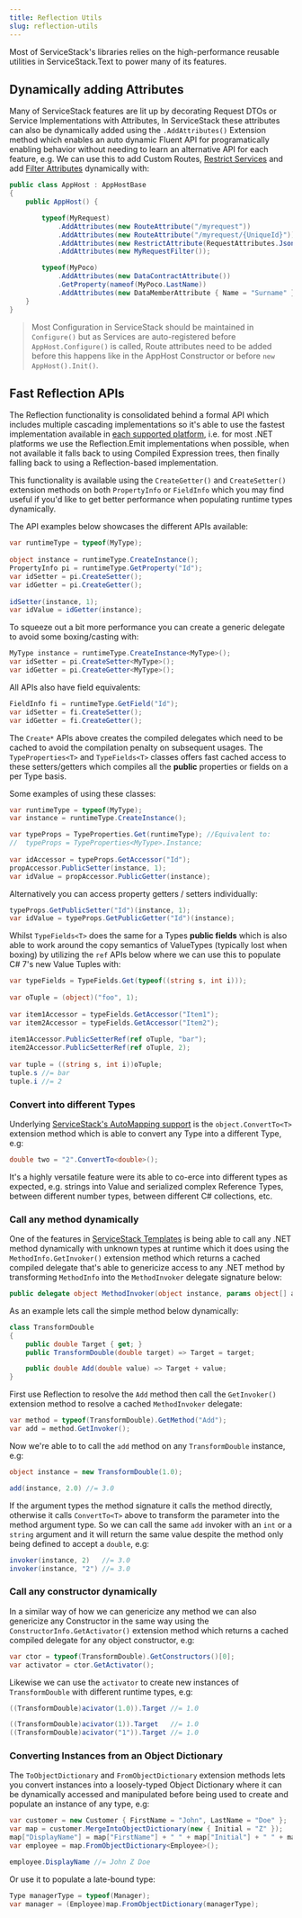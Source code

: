 ```yaml
---
title: Reflection Utils
slug: reflection-utils
---
```


Most of ServiceStack's libraries relies on the high-performance reusable utilities in ServiceStack.Text to power many of its features. 

## Dynamically adding Attributes

Many of ServiceStack features are lit up by decorating Request DTOs or Service Implementations with Attributes, In ServiceStack these attributes can also be dynamically added using the `.AddAttributes()` Extension method which enables an auto dynamic Fluent API for programatically enabling behavior without needing to learn an alternative API for each feature, e.g. We can use this to add Custom Routes, [Restrict Services](/restricting-services) and add [Filter Attributes](/filter-attributes) dynamically with:

```csharp
public class AppHost : AppHostBase 
{
    public AppHost() {

        typeof(MyRequest)
            .AddAttributes(new RouteAttribute("/myrequest"))
            .AddAttributes(new RouteAttribute("/myrequest/{UniqueId}"))
            .AddAttributes(new RestrictAttribute(RequestAttributes.Json))
            .AddAttributes(new MyRequestFilter());

        typeof(MyPoco)
            .AddAttributes(new DataContractAttribute())
            .GetProperty(nameof(MyPoco.LastName))
            .AddAttributes(new DataMemberAttribute { Name = "Surname" });
    }
}
```

> Most Configuration in ServiceStack should be maintained in `Configure()` but as Services are auto-registered before `AppHost.Configure()` is called, Route attributes need to be added before this happens like in the AppHost Constructor or before `new AppHost().Init()`.

## Fast Reflection APIs

The Reflection functionality is consolidated behind a formal API which includes multiple cascading implementations so it's able to use the fastest implementation available in [each supported platform](https://github.com/ServiceStackApps/HelloMobile#portable-class-library-support), i.e. for most .NET platforms we use the Reflection.Emit implementations when possible, when not available it falls back to using Compiled Expression trees, then finally falling back to using a Reflection-based implementation. 
 
This functionality is available using the `CreateGetter()` and `CreateSetter()` extension methods on both `PropertyInfo` or `FieldInfo` which you may find useful if you'd like to get better performance when populating runtime types dynamically.
 
The API examples below showcases the different APIs available:
 
```csharp
var runtimeType = typeof(MyType);
 
object instance = runtimeType.CreateInstance();
PropertyInfo pi = runtimeType.GetProperty("Id");
var idSetter = pi.CreateSetter();
var idGetter = pi.CreateGetter();
 
idSetter(instance, 1);
var idValue = idGetter(instance);
```
 
To squeeze out a bit more performance you can create a generic delegate to avoid some boxing/casting with:
 
```csharp
MyType instance = runtimeType.CreateInstance<MyType>();
var idSetter = pi.CreateSetter<MyType>();
var idGetter = pi.CreateGetter<MyType>();
```
 
All APIs also have field equivalents:
 
```csharp
FieldInfo fi = runtimeType.GetField("Id");
var idSetter = fi.CreateSetter();
var idGetter = fi.CreateGetter();
```
 
The `Create*` APIs above creates the compiled delegates which need to be cached to avoid the compilation penalty on subsequent usages. The `TypeProperties<T>` and `TypeFields<T>` classes offers fast cached access to these setters/getters which compiles all the **public** properties or fields on a per Type basis. 
 
Some examples of using these classes:
 
```csharp
var runtimeType = typeof(MyType);
var instance = runtimeType.CreateInstance();

var typeProps = TypeProperties.Get(runtimeType); //Equivalent to:
//  typeProps = TypeProperties<MyType>.Instance;
 
var idAccessor = typeProps.GetAccessor("Id");
propAccessor.PublicSetter(instance, 1);
var idValue = propAccessor.PublicGetter(instance);
```
 
Alternatively you can access property getters / setters individually:
 
```csharp
typeProps.GetPublicSetter("Id")(instance, 1);
var idValue = typeProps.GetPublicGetter("Id")(instance);
```
 
Whilst `TypeFields<T>` does the same for a Types **public fields** which is also able to work around the copy semantics of ValueTypes (typically lost when boxing) by utilizing the `ref` APIs below where we can use this to populate C# 7's new Value Tuples with:
 
```csharp
var typeFields = TypeFields.Get(typeof((string s, int i)));
 
var oTuple = (object)("foo", 1);
 
var item1Accessor = typeFields.GetAccessor("Item1");
var item2Accessor = typeFields.GetAccessor("Item2");
 
item1Accessor.PublicSetterRef(ref oTuple, "bar");
item2Accessor.PublicSetterRef(ref oTuple, 2);
 
var tuple = ((string s, int i))oTuple;
tuple.s //= bar
tuple.i //= 2
```

### Convert into different Types

Underlying [ServiceStack's AutoMapping support](/auto-mapping) is the `object.ConvertTo<T>` extension method which is able to convert any Type into a different Type, e.g:

```csharp
double two = "2".ConvertTo<double>();
```

It's a highly versatile feature were its able to co-erce into different types as expected, e.g. strings into Value and serialized complex Reference Types, between different number types, between different C# collections, etc.

### Call any method dynamically

One of the features in [ServiceStack Templates](http://templates.servicestack.net) is being able to call any .NET method dynamically with unknown types at runtime which it does using the `MethodInfo.GetInvoker()` extension method which returns a cached compiled delegate that's able to genericize access to any .NET method by transforming `MethodInfo` into the `MethodInvoker` delegate signature below:

```csharp
public delegate object MethodInvoker(object instance, params object[] args);
```

As an example lets call the simple method below dynamically:

```csharp
class TransformDouble
{
    public double Target { get; }
    public TransformDouble(double target) => Target = target;

    public double Add(double value) => Target + value;
}
```

First use Reflection to resolve the `Add` method then call the `GetInvoker()` extension method to resolve a cached `MethodInvoker` delegate:

```csharp
var method = typeof(TransformDouble).GetMethod("Add");
var add = method.GetInvoker();
```

Now we're able to to call the `add` method on any `TransformDouble` instance, e.g:

```csharp
object instance = new TransformDouble(1.0);

add(instance, 2.0) //= 3.0
```

If the argument types the method signature it calls the method directly, otherwise it calls `ConvertTo<T>` above to transform the parameter into the method argument type. So we can call the same `add` invoker with an `int` or a `string` argument and it will return the same value despite the method only being defined to accept a `double`, e.g:

```csharp
invoker(instance, 2)   //= 3.0
invoker(instance, "2") //= 3.0
```

### Call any constructor dynamically

In a similar way of how we can genericize any method we can also genericize any Constructor in the same way using the `ConstructorInfo.GetActivator()` extension method which returns a cached compiled delegate for any object constructor, e.g:

```csharp
var ctor = typeof(TransformDouble).GetConstructors()[0];
var activator = ctor.GetActivator();
```

Likewise we can use the `activator` to create new instances of `TransformDouble` with different runtime types, e.g:

```csharp
((TransformDouble)acivator(1.0)).Target //= 1.0

((TransformDouble)acivator(1)).Target   //= 1.0
((TransformDouble)acivator("1")).Target //= 1.0
```

### Converting Instances from an Object Dictionary

The `ToObjectDictionary` and `FromObjectDictionary` extension methods lets you convert instances into a loosely-typed Object Dictionary where it can be dynamically accessed and manipulated before being used to create and populate an instance of any type, e.g:

```csharp
var customer = new Customer { FirstName = "John", LastName = "Doe" };
var map = customer.MergeIntoObjectDictionary(new { Initial = "Z" });
map["DisplayName"] = map["FirstName"] + " " + map["Initial"] + " " + map["LastName"];
var employee = map.FromObjectDictionary<Employee>();

employee.DisplayName //= John Z Doe
```

Or use it to populate a late-bound type:

```csharp
Type managerType = typeof(Manager);
var manager = (Employee)map.FromObjectDictionary(managerType);
```